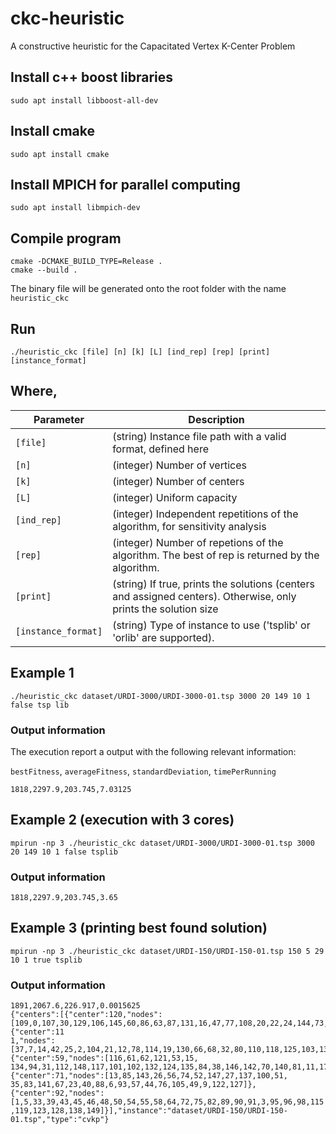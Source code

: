 # ckc-heuristic
A constructive heuristic for the Capacitated Vertex K-Center Problem


## Install c++ boost libraries
```
sudo apt install libboost-all-dev
```

## Install cmake
```
sudo apt install cmake
```

## Install MPICH for parallel computing
```
sudo apt install libmpich-dev
```

## Compile program
```
cmake -DCMAKE_BUILD_TYPE=Release .
cmake --build .
```
The binary file will be generated onto the root folder with the name ```heuristic_ckc```

## Run
```
./heuristic_ckc [file] [n] [k] [L] [ind_rep] [rep] [print] [instance_format]
```

## Where,

|  Parameter |                                          Description                                          |
|----------|---------------------------------------------------------------------------------------------|
| `[file]` | (string) Instance file path with a valid format, defined here                                    |
| `[n]`    | (integer) Number of vertices  |
| `[k]`    | (integer) Number of centers   |
| `[L]`    | (integer) Uniform capacity    |
| `[ind_rep]`    | (integer) Independent repetitions of the algorithm, for sensitivity analysis |
| `[rep]`    | (integer) Number of repetions of the algorithm. The best of rep is returned by the algorithm. |
| `[print]`    | (string) If true, prints the solutions (centers and assigned centers). Otherwise, only prints the solution size |
| `[instance_format]`    | (string) Type of instance to use ('tsplib' or 'orlib' are supported). |

## Example 1
```
./heuristic_ckc dataset/URDI-3000/URDI-3000-01.tsp 3000 20 149 10 1 false tsp lib
```

### Output information
The execution report a output with the following relevant information:

`bestFitness`, `averageFitness`, `standardDeviation`, `timePerRunning`
```
1818,2297.9,203.745,7.03125
```
## Example 2 (execution with 3 cores)
```
mpirun -np 3 ./heuristic_ckc dataset/URDI-3000/URDI-3000-01.tsp 3000 20 149 10 1 false tsplib
```

### Output information
```
1818,2297.9,203.745,3.65
 ```
  
## Example 3 (printing best found solution)
```
mpirun -np 3 ./heuristic_ckc dataset/URDI-150/URDI-150-01.tsp 150 5 29 10 1 true tsplib
```

### Output information
```
1891,2067.6,226.917,0.0015625
{"centers":[{"center":120,"nodes":[109,0,107,30,129,106,145,60,86,63,87,131,16,47,77,108,20,22,24,144,73,133,28,126,139,99,41,29,36]},{"center":11
1,"nodes":[37,7,14,42,25,2,104,21,12,78,114,19,130,66,68,32,80,110,118,125,103,136,97,34,69,79,8,65,4]},{"center":59,"nodes":[116,61,62,121,53,15,
134,94,31,112,148,117,101,102,132,124,135,84,38,146,142,70,140,81,11,17,10,113,18]},{"center":71,"nodes":[13,85,143,26,56,74,52,147,27,137,100,51,
35,83,141,67,23,40,88,6,93,57,44,76,105,49,9,122,127]},{"center":92,"nodes":[1,5,33,39,43,45,46,48,50,54,55,58,64,72,75,82,89,90,91,3,95,96,98,115
,119,123,128,138,149]}],"instance":"dataset/URDI-150/URDI-150-01.tsp","type":"cvkp"}
 ```
